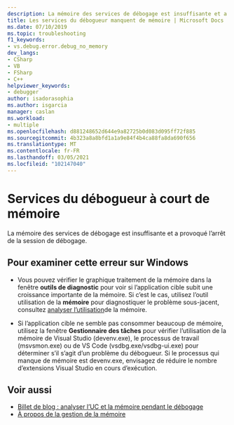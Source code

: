 ```yaml
---
description: La mémoire des services de débogage est insuffisante et a provoqué l’arrêt de la session de débogage.
title: Les services du débogueur manquent de mémoire | Microsoft Docs
ms.date: 07/10/2019
ms.topic: troubleshooting
f1_keywords:
- vs.debug.error.debug_no_memory
dev_langs:
- CSharp
- VB
- FSharp
- C++
helpviewer_keywords:
- debugger
author: isadorasophia
ms.author: isgarcia
manager: caslan
ms.workload:
- multiple
ms.openlocfilehash: d881248652d644e9a82725b0d083d095ff72f885
ms.sourcegitcommit: 4b323a8a8bfd1a1a9e84f4b4ca88fa8da690f656
ms.translationtype: MT
ms.contentlocale: fr-FR
ms.lasthandoff: 03/05/2021
ms.locfileid: "102147040"
---
```

# <a name="debugger-services-running-out-of-memory"></a>Services du débogueur à court de mémoire
La mémoire des services de débogage est insuffisante et a provoqué l’arrêt de la session de débogage.

## <a name="to-investigate-this-error-on-windows"></a>Pour examiner cette erreur sur Windows
- Vous pouvez vérifier le graphique traitement de la mémoire dans la fenêtre **outils de diagnostic** pour voir si l’application cible subit une croissance importante de la mémoire. Si c’est le cas, utilisez l’outil utilisation de la **mémoire** pour diagnostiquer le problème sous-jacent, consultez [analyser l’utilisation](../profiling/memory-usage.md)de la mémoire.

- Si l’application cible ne semble pas consommer beaucoup de mémoire, utilisez la fenêtre **Gestionnaire des tâches** pour vérifier l’utilisation de la mémoire de Visual Studio (devenv.exe), le processus de travail (msvsmon.exe) ou de VS Code (vsdbg.exe/vsdbg-ui.exe) pour déterminer s’il s’agit d’un problème du débogueur. Si le processus qui manque de mémoire est devenv.exe, envisagez de réduire le nombre d’extensions Visual Studio en cours d’exécution.

## <a name="see-also"></a>Voir aussi
- [Billet de blog : analyser l’UC et la mémoire pendant le débogage](https://devblogs.microsoft.com/visualstudio/analyze-cpu-memory-while-debugging/)
- [À propos de la gestion de la mémoire](/windows/win32/memory/about-memory-management)
